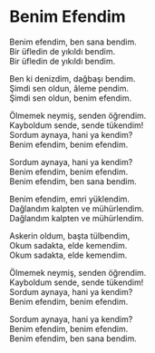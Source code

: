 # Benim Efendim  

Benim efendim, ben sana bendim.  
Bir üfledin de yıkıldı bendim.  
Bir üfledin de yıkıldı bendim.  

Ben ki denizdim, dağbaşı bendim.  
Şimdi sen oldun, âleme pendim.  
Şimdi sen oldun, benim efendim.  

Ölmemek neymiş, senden öğrendim.  
Kayboldum sende, sende tükendim!  
Sordum aynaya, hani ya kendim?  
Benim efendim, benim efendim.  

Sordum aynaya, hani ya kendim?  
Benim efendim, benim efendim.  
Benim efendim, ben sana bendim.  

Benim efendim, emri yüklendim.  
Dağlandım kalpten ve mühürlendim.  
Dağlandım kalpten ve mühürlendim.  

Askerin oldum, başta tülbendim,  
Okum sadakta, elde kemendim.  
Okum sadakta, elde kemendim.  

Ölmemek neymiş, senden öğrendim.  
Kayboldum sende, sende tükendim!  
Sordum aynaya, hani ya kendim?  
Benim efendim, benim efendim.  

Sordum aynaya, hani ya kendim?  
Benim efendim, benim efendim.  
Benim efendim, ben sana bendim.